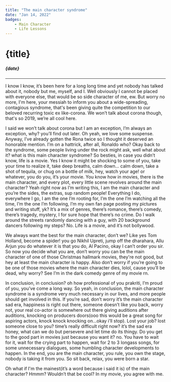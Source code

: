 ```yaml
---
title: "The main character syndrome"
date: "Jan 14, 2022"
badges:
    - Main Character
    - Life Lessons
---
```


# {title}

##### {date}

<hr>
I know I know, it’s been here for a long long time and yet nobody has talked about it, nobody but me, myself, and I. Well obviously I cannot be placed with everyone else, that would be so side character of me, ew. But worry no more, I'm here, your messiah to inform you about a wide-spreading, contagious syndrome, that's been giving quite the competition to our beloved recurring toxic ex like-corona. We won’t talk about corona though, that's so 2019, we’re all cool here.

I said we won’t talk about corona but I am an exception, I’m always an exception, why? you’ll find out later. Oh yeah, we love some suspense. Anyway, I’ve already gotten the Rona twice so I thought it deserved an honorable mention. I’m on a hattrick, after all, Ronaldo who? Okay back to the syndrome, some people living under the rock might ask, well what about it? what is this main character syndrome? So besties, in case you didn’t know, life is a movie. Yes I know it might be shocking to some of you, take your time to realize it, take deep breaths, calm down… calm down, take a shot of tequila, or chug on a bottle of milk, hey, watch your age! or whatever, you do you, it’s your movie. You know how in movies, there is the main character, and every plot, every little scene revolves around the main character? Yeah right now as I’m writing this, I am the main character and you’re the sides, the extras, sup random people! Everything I do, everywhere I go, I am the one I’m rooting for, I’m the one I’m watching all the time, I’m the one I’m following, I’m my own fan page posting my pictures and writing stuff, yk? It’s a mix of genres, there’s romance, there’s comedy, there’s tragedy, mystery, I for sure hope that there’s no crime. Do I walk around the streets randomly dancing with a guy, with 20 background dancers following my steps? No. Life is a movie, and it’s not bollywood.

We always want the best for the main character, don’t we? Like yes Tom Holland, become a spider! you go Nikhil Upreti, jump off the dharahara, Allu Arjun you do whatever it is that you do, Al Pacino, okay I can’t order you sir. So now you decide what you are, don’t worry you can be the main character of one of those Christmas hallmark movies, they're not good, but hey at least the main character is happy. Also don’t worry if you’re going to be one of those movies where the main character dies, lolol, cause you’ll be dead, why worry? See I’m in the dark comedy genre of my movie rn.

In conclusion, in conclusion? oh how professional of you prakriti, I’m proud of you, you’ve come a long way. So yeah, in conclusion, the main character syndrome is a syndrome very much necessary in our lives, and more people should get involved in this. If you’re sad, don’t worry it’s the main character sad era, happiness is right out there, someone doesn’t like you back, worry not, your real co-actor is somewhere out there giving auditions after auditions, knocking on producers doors(ooo this would be a great song for aspiring actors, knock knock knocking on…okay i’ll stop). Lost your job? lost someone close to you? time’s really difficult right now? it’s the sad era honey, what can we do but persevere and let time do its thingy. Do you get to the good part in movies just because you want it? no. You have to wait for it, wait for the crying part to happen, wait for 2 to 3 longass songs, for some unnecessary dialogues, some humbling character developments to happen. In the end, you are the main character, you rule, you own the stage, nobody is taking it from you. So sit back, relax, you were born a star.

Oh what if I'm the mainest(it’s a word because i said it is) of the main character? Hmmm? Wouldn’t that be cool? In my movie, you agree with me.
